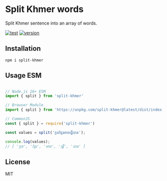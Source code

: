 # Split Khmer words

Split Khmer sentence into an array of words.

[![test](https://github.com/seanghay/split-khmer/actions/workflows/test.yml/badge.svg)](https://github.com/seanghay/split-khmer/actions/workflows/test.yml)
[![version](https://img.shields.io/npm/v/split-khmer)](https://npmjs.com/package/split-khmer)


## Installation

```
npm i split-khmer
```

## Usage ESM

```js

// Node.js 16+ ESM
import { split } from 'split-khmer'

// Browser Module
import { split } from 'https://unpkg.com/split-khmer@latest/dist/index.mjs'

// CommonJS
const { split } = require('split-khmer') 

const values = split('កូនខ្មែរអាចធ្វើបាន');

console.log(values);
// [ 'កូន', 'ខ្មែរ', 'អាច', 'ធ្វើ', 'បាន' ]

```



## License 

MIT
